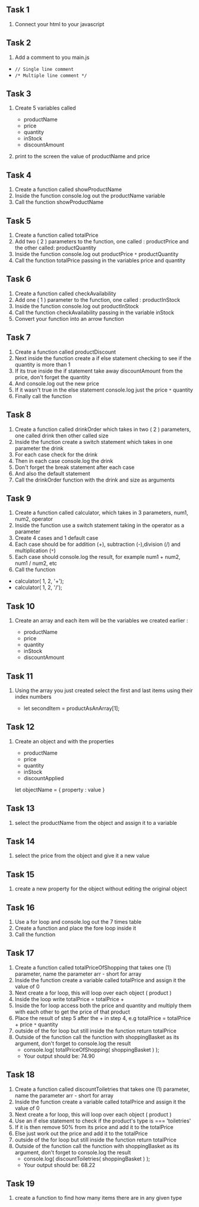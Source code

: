 ## Task 1

1. Connect your html to your javascript

## Task 2

1. Add a comment to you main.js

- `// Single line comment`
- `/* Multiple line comment */`

## Task 3

1. Create 5 variables called

   - productName
   - price
   - quantity
   - inStock
   - discountAmount

2. print to the screen the value of productName and price

## Task 4

1. Create a function called showProductName
2. Inside the function console.log out the productName variable
3. Call the function showProductName

## Task 5

1. Create a function called totalPrice
2. Add two ( 2 ) parameters to the function, one called : productPrice and the other called: productQuantity
3. Inside the function console.log out productPrice `*` productQuantity
4. Call the function totalPrice passing in the variables price and quantity

## Task 6

1. Create a function called checkAvailability
2. Add one ( 1 ) parameter to the function, one called : productInStock
3. Inside the function console.log out productInStock
4. Call the function checkAvailability passing in the variable inStock
5. Convert your function into an arrow function

## Task 7

1. Create a function called productDiscount
2. Next inside the function create a if else statement checking to see if the quantity is more than 1
3. If its true inside the if statement take away discountAmount from the price, don't forget the quantity
4. And console.log out the new price
5. If it wasn't true in the else statement console.log just the price `*` quantity
6. Finally call the function

## Task 8

1. Create a function called drinkOrder which takes in two ( 2 ) parameters, one called drink then other called size
2. Inside the function create a switch statement which takes in one parameter the drink
3. For each case check for the drink
4. Then in each case console.log the drink
5. Don't forget the break statement after each case
6. And also the default statement
7. Call the drinkOrder function with the drink and size as arguments

## Task 9

1. Create a function called calculator, which takes in 3 parameters, num1, num2, operator
2. Inside the function use a switch statement taking in the operator as a parameter
3. Create 4 cases and 1 default case
4. Each case should be for addition (+), subtraction (-),division (/) and multiplication (`*`)
5. Each case should console.log the result, for example num1 + num2, num1 / num2, etc
6. Call the function

- calculator( 1, 2, '+');
- calculator( 1, 2, '/');

## Task 10

1. Create an array and each item will be the variables we created earlier :

   - productName
   - price
   - quantity
   - inStock
   - discountAmount

## Task 11

1. Using the array you just created select the first and last items using their index numbers

   - let secondItem = productAsAnArray[1];

## Task 12

1.  Create an object and with the properties

    - productName
    - price
    - quantity
    - inStock
    - discountApplied

    let objectName = {
    property : value
    }

## Task 13

1. select the productName from the object and assign it to a variable

## Task 14

1. select the price from the object and give it a new value

## Task 15

1. create a new property for the object without editing the original object

## Task 16

1. Use a for loop and console.log out the 7 times table
2. Create a function and place the fore loop inside it
3. Call the function

## Task 17

1. Create a function called totalPriceOfShopping that takes one (1) parameter, name the parameter arr - short for array
2. Inside the function create a variable called totalPrice and assign it the value of 0
3. Next create a for loop, this will loop over each object ( product )
4. Inside the loop write totalPrice = totalPrice +
5. Inside the for loop access both the price and quantity and multiply them with each other to get the price of that product
6. Place the result of step 5 after the + in step 4, e.g totalPrice = totalPrice + price `*` quantity
7. outside of the for loop but still inside the function return totalPrice
8. Outside of the function call the function with shoppingBasket as its argument, don't forget to console.log the result
   - console.log( totalPriceOfShopping( shoppingBasket ) );
   * Your output should be: 74.90

## Task 18

1. Create a function called discountToiletries that takes one (1) parameter, name the parameter arr - short for array
2. Inside the function create a variable called totalPrice and assign it the value of 0
3. Next create a for loop, this will loop over each object ( product )
4. Use an if else statement to check if the product's type is === 'toiletries'
5. If it is then remove 50% from its price and add it to the totalPrice
6. Else just work out the price and add it to the totalPrice
7. outside of the for loop but still inside the function return totalPrice
8. Outside of the function call the function with shoppingBasket as its argument, don't forget to console.log the result
   - console.log( discountToiletries( shoppingBasket ) );
   * Your output should be: 68.22

## Task 19

1. create a function to find how many items there are in any given type
